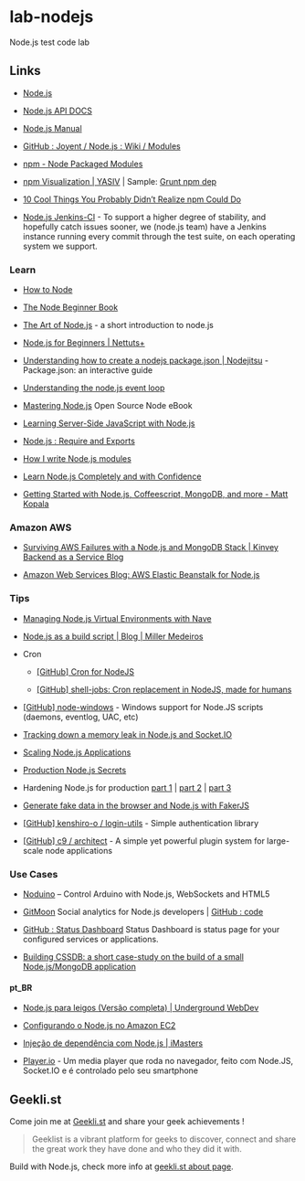 lab-nodejs
==========

Node.js test code lab

## Links

* [Node.js](http://nodejs.org/) 

* [Node.js API DOCS](http://nodejs.org/api/)

* [Node.js Manual](http://nodemanual.org/latest/)

* [GitHub : Joyent / Node.js : Wiki / Modules](https://github.com/joyent/node/wiki/modules)

* [npm - Node Packaged Modules](https://npmjs.org/)

* [npm Visualization | YASIV](http://www.yasiv.com/npm) | Sample: [Grunt npm dep](http://www.yasiv.com/npm#view/grunt)

* [10 Cool Things You Probably Didn’t Realize npm Could Do](http://blog.izs.me/post/1675072029/10-cool-things-you-probably-didnt-realize-npm-could-do)

* [Node.js Jenkins-CI](http://jenkins.nodejs.org/) - To support a higher degree of stability, and hopefully catch issues sooner, we (node.js team) have a Jenkins instance running every commit through the test suite, on each operating system we support.


### Learn

* [How to Node](http://howtonode.org/)

* [The Node Beginner Book](http://www.nodebeginner.org/)

* [The Art of Node.js](https://github.com/maxogden/art-of-node) - a short introduction to node.js

* [Node.js for Beginners | Nettuts+](http://net.tutsplus.com/tutorials/javascript-ajax/node-js-for-beginners/)

* [Understanding how to create a nodejs package.json | Nodejitsu](http://package.json.nodejitsu.com/) - Package.json: an interactive guide

* [Understanding the node.js event loop](http://blog.mixu.net/2011/02/01/understanding-the-node-js-event-loop/)

* [Mastering Node.js](http://visionmedia.github.com/masteringnode/) Open Source Node eBook

* [Learning Server-Side JavaScript with Node.js](http://net.tutsplus.com/tutorials/javascript-ajax/learning-serverside-javascript-with-node-js/)

* [Node.js : Require and Exports](http://openmymind.net/2012/2/3/Node-Require-and-Exports/)

* [How I write Node.js modules](http://substack.net/how_I_write_modules)

* [Learn Node.js Completely and with Confidence](http://javascriptissexy.com/learn-node-js-completely-and-with-confidence/)

* [Getting Started with Node.js, Coffeescript, MongoDB, and more - Matt Kopala](http://mattkopala.com/blog/2012/02/12/getting-started-with-nodejs/)


### Amazon AWS

* [Surviving AWS Failures with a Node.js and MongoDB Stack | Kinvey Backend as a Service Blog](http://www.kinvey.com/blog/104/surviving-aws-failures-with-a-nodejs-and-mongodb-stack)

* [Amazon Web Services Blog: AWS Elastic Beanstalk for Node.js](http://aws.typepad.com/aws/2013/03/aws-elastic-beanstalk-for-nodejs.html)


### Tips

* [Managing Node.js Virtual Environments with Nave](http://forge.zeunic.com/development/2013/managing-node-js-virtual-environments-with-nave)

* [Node.js as a build script | Blog | Miller Medeiros](http://blog.millermedeiros.com/node-js-as-a-build-script/)

* Cron

	* [[GitHub] Cron for NodeJS](https://github.com/ncb000gt/node-cron)
	
	* [[GitHub] shell-jobs: Cron replacement in NodeJS, made for humans](https://github.com/azer/shell-jobs)

* [[GitHub] node-windows](https://github.com/coreybutler/node-windows) - Windows support for Node.JS scripts (daemons, eventlog, UAC, etc)

* [Tracking down a memory leak in Node.js and Socket.IO](http://jpallen.net/2013/03/08/tracking-down-a-memory-leak-in-node-js-and-socket-io/)

* [Scaling Node.js Applications](http://cjihrig.com/blog/scaling-node-js-applications/)

* [Production Node.js Secrets](http://dshaw.github.com/2012-05-jsday/)

* Hardening Node.js for production [part 1](http://blog.argteam.com/coding/hardening-nodejs-production-process-supervisor/) | [part 2](http://blog.argteam.com/coding/hardening-node-js-for-production-part-2-using-nginx-to-avoid-node-js-load/) | [part 3](http://blog.argteam.com/coding/hardening-node-js-for-production-part-3-zero-downtime-deployments-with-nginx/)

* [Generate fake data in the browser and Node.js with FakerJS](https://github.com/marak/Faker.js)

* [[GitHub] kenshiro-o / login-utils](https://github.com/kenshiro-o/login-utils) - Simple authentication library

* [[GitHub] c9 / architect](https://github.com/c9/architect) - A simple yet powerful plugin system for large-scale node applications


### Use Cases

* [Noduino](http://semu.github.io/noduino/) – Control Arduino with Node.js, WebSockets and HTML5

* [GitMoon](http://www.gitmoon.com/) Social analytics for Node.js developers | [GitHub : code](https://github.com/yaronn/gitmoon)

* [GitHub : Status Dashboard](https://github.com/obazoud/statusdashboard) Status Dashboard is status page for your configured services or applications.

* [Building CSSDB: a short case-study on the build of a small Node.js/MongoDB application](http://rowanmanning.com/posts/building-cssdb/)

#### pt_BR

* [Node.js para leigos (Versão completa) | Underground WebDev](http://www.udgwebdev.com/nodejs-para-leigos/)

* [Configurando o Node.js no Amazon EC2](http://pablocantero.com/blog/2012/01/04/configurando-o-node-js-no-amazon-ec2/)

* [Injeção de dependência com Node.js | iMasters](http://imasters.com.br/front-end/javascript/injecao-de-dependencia-com-node-js/)

* [Player.io](http://openblog.github.com/2013/03/15/player.io/) - Um media player que roda no navegador, feito com Node.JS, Socket.IO e é controlado pelo seu smartphone

## Geekli.st

Come join me at [Geekli.st](https://geekli.st/erkobridee/invite/196DA487FB) and share your geek achievements !

> Geeklist is a vibrant platform for geeks to discover, connect and share the great work they have done and who they did it with.

Build with Node.js, check more info at [geekli.st about page](https://geekli.st/about).